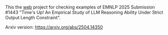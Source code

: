 This the [web](https://time-is-up.github.io/) project for checking examples of EMNLP 2025 Submission #1443 "Time's Up! An Empirical Study of LLM Reasoning Ability Under Strict Output Length Constraint".

Arxiv version: https://arxiv.org/abs/2504.14350